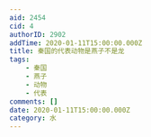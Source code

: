 ```yaml
---
aid: 2454
cid: 4
authorID: 2902
addTime: 2020-01-11T15:00:00.000Z
title: 秦国的代表动物是燕子不是龙
tags:
    - 秦国
    - 燕子
    - 动物
    - 代表
comments: []
date: 2020-01-11T15:00:00.000Z
category: 水
---
```



